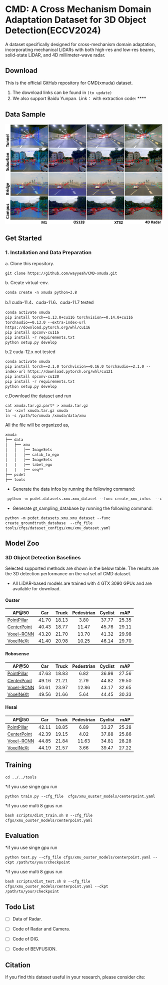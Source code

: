 # CMD: A Cross Mechanism Domain Adaptation Dataset for 3D Object Detection(ECCV2024)

A dataset specifically designed for cross-mechanism domain adaptation, incorporating mechanical LiDARs with both high-res and low-res beams, solid-state LiDAR, and 4D millimeter-wave radar.


## Download
This is the official GitHub repository for CMD(xmuda) dataset.

1. The download links can be found in `(to update)`
2. We also support Baidu Yunpan. Link：[]() with extraction code: **** 

## Data Sample
![sample](docs/data_vis.png)

## Get Started

### 1. Installation and Data Preparation
a. Clone this repository.
```shell
git clone https://github.com/wayyeah/CMD-xmuda.git
```
b. Create virtual-env.
```shell
conda create -n xmuda python=3.8
```
b.1 cuda-11.4、cuda-11.6、cuda-11.7 tested
```
conda activate xmuda
pip install torch==1.13.0+cu116 torchvision==0.14.0+cu116 torchaudio==0.13.0 --extra-index-url https://download.pytorch.org/whl/cu116
pip install spconv-cu116	
pip install -r requirements.txt
python setup.py develop
```
b.2 cuda-12.x not tested
```
conda activate xmuda
pip install torch==2.1.0 torchvision==0.16.0 torchaudio==2.1.0 --index-url https://download.pytorch.org/whl/cu121
pip install spconv-cu120
pip install -r requirements.txt
python setup.py develop
```
c.Download the dataset and run 

```
cat xmuda.tar.gz.part* > xmuda.tar.gz
tar -xzvf xmuda.tar.gz xmuda
ln -s /path/to/xmuda /xmuda/data/xmu
```
All the file will be organized as,
```
xmuda
├── data
│   ├── xmu
│   │   │── ImageSets
│   │   │── calib_to_ego
│   │   │── ImageSets
|   |   |── label_ego
|   |   |── seq**     
├── pcdet
├── tools
```


* Generate the data infos by running the following command: 
```python 
 python -m pcdet.datasets.xmu.xmu_dataset --func create_xmu_infos  --cfg_file tools/cfgs/dataset_configs/xmu/xmuda_dataset.yaml
```
* Generate gt_sampling_database by running the following command: 
```
python -m pcdet.datasets.xmu.xmu_dataset --func create_groundtruth_database  --cfg_file tools/cfgs/dataset_configs/xmu/xmu_dataset.yaml
```
## Model Zoo 
### 3D Object Detection Baselines
Selected supported methods are shown in the below table. The results are the 3D detection performance on the val set of CMD dataset.
* All LiDAR-based models are trained with 4 GTX 3090 GPUs and are available for download. 

#### Ouster
|AP@50                                                        | Car|Truck |Pedestrian | Cyclist | mAP    |
| ------------------------------------------------------ | :-----: | :--------: | :----: |:----: |:----: |
| [PointPillar](tools/cfgs/xmu_ouster_models/pointpillar_1x.yaml) | 41.70   | 18.13      | 3.80   | 37.77  |25.35|
[CenterPoint](tools/cfgs/xmu_ouster_models/centerpoint.yaml)| 40.43|18.77|11.47|45.76|29.11| 
[Voxel-RCNN](tools/cfgs/xmu_ouster_models/voxel_rcnn.yaml)| 43.20   | 21.70      | 13.70   | 41.32  |29.98| 
[VoxelNeXt](tools/cfgs/xmu_ouster_models/voxelnext_ioubranch_large.yaml) | 41.40   | 20.98      | 10.25   | 46.14  |29.70 |


#### Robosense
|AP@50                                                        | Car|Truck |Pedestrian | Cyclist | mAP    |
| ------------------------------------------------------ | :-----: | :--------: | :----: |:----: |:----: |
| [PointPillar](tools/cfgs/xmu_robosense_models/pointpillar_1x.yaml) | 47.63   | 18.83      | 6.82   | 36.98  |27.56|
[CenterPoint](tools/cfgs/xmu_robosense_models/centerpoint.yaml)| 49.16|21.21|2.79|44.82|29.50| 
[Voxel-RCNN](tools/cfgs/xmu_robosense_models/voxel_rcnn.yaml)| 50.61   | 23.97      | 12.86   | 43.17  |32.65| 
[VoxelNeXt](tools/cfgs/xmu_robosense_models/voxelnext_ioubranch_large.yaml) | 49.56   | 21.66      | 5.64   | 44.45  |30.33 |


#### Hesai
|AP@50                                                        | Car|Truck |Pedestrian | Cyclist | mAP    |
| ------------------------------------------------------ | :-----: | :--------: | :----: |:----: |:----: |
| [PointPillar](tools/cfgs/xmu_hesai_models/pointpillar_1x.yaml) | 42.11   | 18.85      | 6.89   | 33.27  |25.28|
[CenterPoint](tools/cfgs/xmu_hesai_models/centerpoint.yaml)| 42.39|19.15|4.02|37.88|25.86| 
[Voxel-RCNN](tools/cfgs/xmu_hesai_models/voxel_rcnn.yaml)| 44.85   | 21.84      | 11.63   | 34.81  |28.28| 
[VoxelNeXt](tools/cfgs/xmu_hesai_models/voxelnext_ioubranch_large.yaml) | 44.19   | 21.57      | 3.66   | 39.47  |27.22 |



## Training
```
cd ../../tools
```
*if you use singe gpu run 
```
python train.py --cfg_file  cfgs/xmu_ouster_models/centerpoint.yaml 
```
*if you use multi 8 gpus run
```
bash scripts/dist_train.sh 8 --cfg_file cfgs/xmu_ouster_models/centerpoint.yaml 
```

## Evaluation
*if you use singe gpu run 
```
python test.py --cfg_file cfgs/xmu_ouster_models/centerpoint.yaml --ckpt /path/to/your/checkpoint 
```
*if you use multi 8 gpus run
```
bash scripts/dist_test.sh 8 --cfg_file cfgs/xmu_ouster_models/centerpoint.yaml --ckpt /path/to/your/checkpoint 
```


## Todo List
- [ ] Data of Radar.
- [ ] Code of Radar and Camera.
- [ ] Code of DIG.
- [ ] Code of BEVFUSION.


## Citation
If you find this dataset useful in your research, please consider cite:

```

```